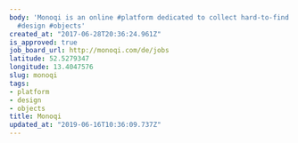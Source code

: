 ```yaml
---
body: 'Monoqi is an online #platform dedicated to collect hard-to-find and limited-edition
  #design #objects'
created_at: "2017-06-28T20:36:24.961Z"
is_approved: true
job_board_url: http://monoqi.com/de/jobs
latitude: 52.5279347
longitude: 13.4047576
slug: monoqi
tags:
- platform
- design
- objects
title: Monoqi
updated_at: "2019-06-16T10:36:09.737Z"
---
```

